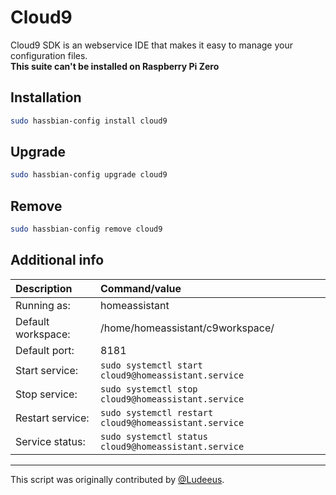 # Cloud9

Cloud9 SDK is an webservice IDE that makes it easy to manage your configuration files.  
**This suite can't be installed on Raspberry Pi Zero**

## Installation

```bash
sudo hassbian-config install cloud9
```

## Upgrade

```bash
sudo hassbian-config upgrade cloud9
```

## Remove

```bash
sudo hassbian-config remove cloud9
```

## Additional info

Description | Command/value
:--- | :---
Running as: | homeassistant
Default workspace: | /home/homeassistant/c9workspace/
Default port: | 8181
Start service: | `sudo systemctl start cloud9@homeassistant.service`
Stop service: | `sudo systemctl stop cloud9@homeassistant.service`
Restart service: | `sudo systemctl restart cloud9@homeassistant.service`
Service status: | `sudo systemctl status cloud9@homeassistant.service`

***

This script was originally contributed by [@Ludeeus][ludeeus].

<!--- Links --->
[ludeeus]: https://github.com/ludeeus
